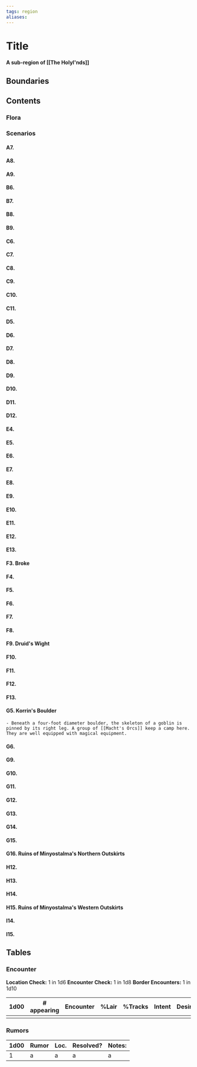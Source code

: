 ```yaml
---
tags: region
aliases:
---
```

# Title
#### A sub-region of [[The Holyl'nds]]
## Boundaries
## Contents
### Flora
### Scenarios
#### A7.
#### A8.
#### A9.
#### B6.
#### B7.
#### B8.
#### B9.
#### C6.
#### C7.
#### C8.
#### C9.
#### C10.
#### C11.
#### D5.
#### D6.
#### D7.
#### D8.
#### D9.
#### D10.
#### D11.
#### D12.
#### E4.
#### E5.
#### E6.
#### E7.
#### E8.
#### E9.
#### E10.
#### E11.
#### E12.
#### E13.
#### F3. Broke
#### F4.
#### F5.
#### F6.
#### F7.
#### F8.
#### F9. Druid's Wight
#### F10.
#### F11.
#### F12.
#### F13.
#### G5. Korrin's Boulder
	- Beneath a four-foot diameter boulder, the skeleton of a goblin is pinned by its right leg. A group of [[Macht's Orcs]] keep a camp here. They are well equipped with magical equipment.
#### G6.
#### G9.
#### G10.
#### G11.
#### G12.
#### G13.
#### G14.
#### G15.
#### G16. Ruins of Minyostalma's Northern Outskirts
#### H12.
#### H13.
#### H14.
#### H15. Ruins of Minyostalma's Western Outskirts
#### I14.
#### I15.

## Tables
### Encounter
**Location Check:** 1 in 1d6
**Encounter Check:** 1 in 1d8
**Border Encounters:** 1 in 1d10


| 1d00 | # appearing | Encounter | %Lair | %Tracks | Intent | Desire |
| ---- | ----------- | --------- | ----- | ------- | ------ | ------ |
|      |             |           |       |         |        |        |

### Rumors
| 1d00 | Rumor | Loc. | Resolved? | Notes: |
|------|-------|------|-----------|--------|
| 1    | a     | a    | a         | a      |